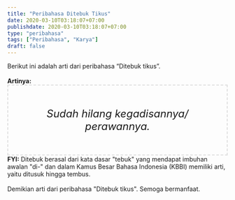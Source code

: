 ```yaml
---
title: "Peribahasa Ditebuk Tikus"
date: 2020-03-10T03:18:07+07:00
publishdate: 2020-03-10T03:18:07+07:00
type: "peribahasa"
tags: ["Peribahasa", "Karya"]
draft: false
---
```


<div dir="ltr" style="text-align: left;" trbidi="on"><div style="text-align: justify;">Berikut ini adalah arti dari peribahasa “Ditebuk tikus”.</div><br /><div style="text-align: justify;"><b>Artinya:</b></div><div style="border: 2px dashed #ddd; font-size: 24px; height: auto; margin: 0 auto; padding: 50px; text-align: center; width: auto;"><i>Sudah hilang kegadisannya/ perawannya.</i></div><b>FYI:</b> Ditebuk berasal dari kata dasar "tebuk" yang mendapat imbuhan awalan "di-" dan dalam Kamus Besar Bahasa Indonesia (KBBI) memiliki arti, yaitu ditusuk hingga tembus.<br /><br /><div style="text-align: justify;">Demikian arti dari peribahasa "Ditebuk tikus". Semoga bermanfaat.</div></div>

